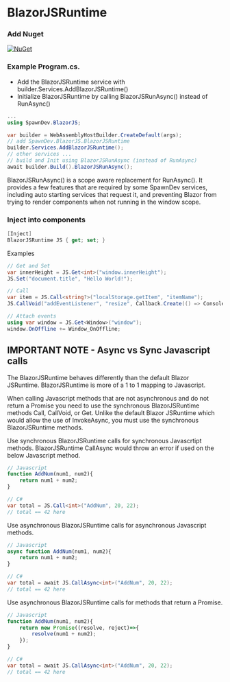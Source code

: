 # BlazorJSRuntime 

### Add Nuget
[![NuGet](https://img.shields.io/nuget/dt/SpawnDev.BlazorJS.svg?label=SpawnDev.BlazorJS)](https://www.nuget.org/packages/SpawnDev.BlazorJS) 

### Example Program.cs.
- Add the BlazorJSRuntime service with builder.Services.AddBlazorJSRuntime()
- Initialize BlazorJSRuntime by calling BlazorJSRunAsync() instead of RunAsync()

```cs
...
using SpawnDev.BlazorJS;

var builder = WebAssemblyHostBuilder.CreateDefault(args);
// add SpawnDev.BlazorJS.BlazorJSRuntime
builder.Services.AddBlazorJSRuntime();
// other services ...
// build and Init using BlazorJSRunAsync (instead of RunAsync)
await builder.Build().BlazorJSRunAsync();
```

BlazorJSRunAsync() is a scope aware replacement for RunAsync(). It provides a few features that are required by some SpawnDev services, including auto starting services that request it, and preventing Blazor from trying to render components when not running in the window scope.

### Inject into components
```cs
[Inject]
BlazorJSRuntime JS { get; set; }
```

Examples
```cs
// Get and Set
var innerHeight = JS.Get<int>("window.innerHeight");
JS.Set("document.title", "Hello World!");

// Call
var item = JS.Call<string?>("localStorage.getItem", "itemName");
JS.CallVoid("addEventListener", "resize", Callback.Create(() => Console.WriteLine("WindowResized"), _callBacks));

// Attach events
using var window = JS.Get<Window>("window");
window.OnOffline += Window_OnOffline;
```

## IMPORTANT NOTE - Async vs Sync Javascript calls
The BlazorJSRuntime behaves differently than the default Blazor JSRuntime. BlazorJSRuntime is more of a 1 to 1 mapping to Javascript. 

When calling Javascript methods that are not asynchronous and do not return a Promise you need to use the synchronous BlazorJSRuntime methods Call, CallVoid, or Get. 
Unlike the default Blazor JSRuntime which would allow the use of InvokeAsync, you must use the synchronous BlazorJSRuntime methods.

Use synchronous BlazorJSRuntime calls for synchronous Javascrtipt methods. 
BlazorJSRuntime CallAsync would throw an error if used on the below Javascript method.

```js
// Javascript
function AddNum(num1, num2){
    return num1 + num2;
}
```

```cs
// C#
var total = JS.Call<int>("AddNum", 20, 22);
// total == 42 here
```


Use asynchronous BlazorJSRuntime calls for asynchronous Javascript methods.
```js
// Javascript
async function AddNum(num1, num2){
    return num1 + num2;
}
```

```cs
// C#
var total = await JS.CallAsync<int>("AddNum", 20, 22);
// total == 42 here
```

Use asynchronous BlazorJSRuntime calls for methods that return a Promise.
```js
// Javascript
function AddNum(num1, num2){
    return new Promise((resolve, reject)=>{
        resolve(num1 + num2);
    });
}
```

```cs
// C#
var total = await JS.CallAsync<int>("AddNum", 20, 22);
// total == 42 here
```

